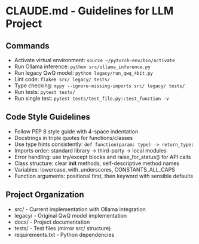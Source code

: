 # CLAUDE.md - Guidelines for LLM Project

## Commands
- Activate virtual environment: `source ~/pytorch-env/bin/activate`
- Run Ollama inference: `python src/ollama_inference.py`
- Run legacy QwQ model: `python legacy/run_qwq_4bit.py`
- Lint code: `flake8 src/ legacy/ tests/`
- Type checking: `mypy --ignore-missing-imports src/ legacy/ tests/`
- Run tests: `pytest tests/`
- Run single test: `pytest tests/test_file.py::test_function -v`

## Code Style Guidelines
- Follow PEP 8 style guide with 4-space indentation
- Docstrings in triple quotes for functions/classes
- Use type hints consistently: `def function(param: type) -> return_type:`
- Imports order: standard library → third-party → local modules
- Error handling: use try/except blocks and raise_for_status() for API calls
- Class structure: clear __init__ methods, self-descriptive method names
- Variables: lowercase_with_underscores, CONSTANTS_ALL_CAPS
- Function arguments: positional first, then keyword with sensible defaults

## Project Organization
- src/ - Current implementation with Ollama integration
- legacy/ - Original QwQ model implementation
- docs/ - Project documentation
- tests/ - Test files (mirror src/ structure)
- requirements.txt - Python dependencies
